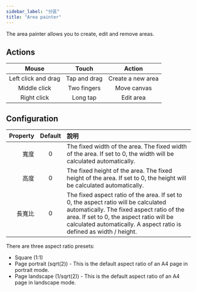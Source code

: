 ```yaml
---
sidebar_label: "分區"
title: "Area painter"
---
```


The area painter allows you to create, edit and remove areas.

## Actions

|        Mouse        |    Touch     |      Action       |
|:-------------------:|:------------:|:-----------------:|
| Left click and drag | Tap and drag | Create a new area |
|    Middle click     | Two fingers  |    Move canvas    |
|     Right click     |   Long tap   |     Edit area     |

## Configuration

| Property | Default | 說明                                                                                                                                                                                                                                                   |
| --------:|:-------:|:---------------------------------------------------------------------------------------------------------------------------------------------------------------------------------------------------------------------------------------------------- |
|       寬度 |    0    | The fixed width of the area. The fixed width of the area. If set to 0, the width will be calculated automatically.                                                                                                                                   |
|       高度 |    0    | The fixed height of the area. The fixed height of the area. If set to 0, the height will be calculated automatically.                                                                                                                                |
|      長寬比 |    0    | The fixed aspect ratio of the area. If set to 0, the aspect ratio will be calculated automatically. The fixed aspect ratio of the area. If set to 0, the aspect ratio will be calculated automatically. A aspect ratio is defined as width / height. |

There are three aspect ratio presets:

* Square (1:1)
* Page portrait (sqrt(2)) - This is the default aspect ratio of an A4 page in portrait mode.
* Page landscape (1/sqrt(2)) - This is the default aspect ratio of an A4 page in landscape mode.
